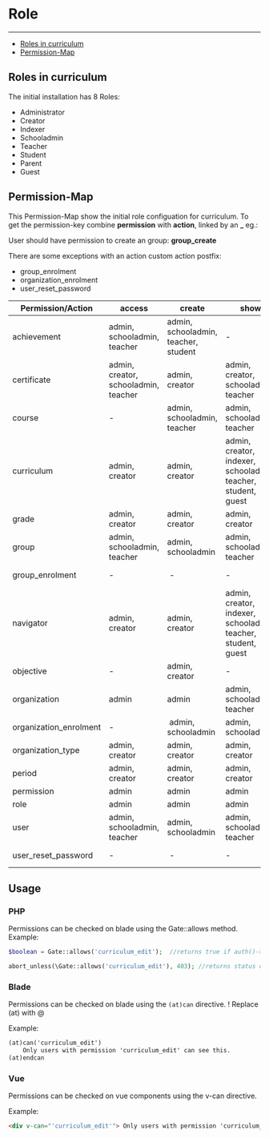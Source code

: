 # Role

---

- [Roles in curriculum](#section-1)
- [Permission-Map](#section-2)


<a name="section-1"></a>
## Roles in curriculum
The initial installation has 8 Roles: 
- Administrator
- Creator
- Indexer
- Schooladmin
- Teacher
- Student
- Parent
- Guest

## Permission-Map

This Permission-Map show the initial role configuation for curriculum.
To get the permission-key combine **permission** with **action**, linked by an **_** eg.:

User should have permission to create an group: **group_create**

There are some exceptions with an action custom action postfix:
- group_enrolment
- organization_enrolment
- user_reset_password

Permission/Action  | access | create | show | edit | delete | -
-----------------  | ------ | ---- | ------ | ---- | ------ | -
achievement  | admin, schooladmin, teacher | admin, schooladmin, teacher, student | - | - | -  
certificate  | admin, creator, schooladmin, teacher | admin, creator | admin, creator, schooladmin, teacher | admin, creator | admin, creator
course | - | admin, schooladmin, teacher | admin, schooladmin, teacher | admin, schooladmin, teacher | admin, schooladmin, teacher
curriculum | admin, creator| admin, creator | admin, creator, indexer, schooladmin, teacher, student, guest | admin, creator | admin, creator
grade | admin, creator  | admin, creator | admin, creator | admin, creator | admin, creator
group | admin, schooladmin, teacher | admin, schooladmin | admin, schooladmin, teacher | admin, schooladmin | admin, schooladmin
group_enrolment | - | - | - | - | - | admin, schooladmin
navigator | admin, creator | admin, creator | admin, creator, indexer, schooladmin, teacher, student, guest | admin, creator | admin, creator
objective | - | admin, creator | - | admin, creator | admin, creator
organization | admin | admin | admin, schooladmin, teacher | admin | admin
organization_enrolment | - | admin, schooladmin | admin, schooladmin | admin, schooladmin | -
organization_type  | admin, creator | admin, creator | admin, creator | admin, creator | admin, creator
period | admin, creator  | admin, creator | admin, creator | admin, creator | admin, creator | admin, creator
permission | admin | admin | admin | admin | admin
role | admin  | admin | admin | admin | admin
user | admin, schooladmin, teacher | admin, schooladmin | admin, schooladmin, teacher | admin, schooladmin, teacher | admin, schooladmin
user_reset_password | - | - | - | - | - | admin, schooladmin

## Usage
### PHP
Permissions can be checked on blade using the Gate::allows method.
Example:
```php
$boolean = Gate::allows('curriculum_edit');  //returns true if auth()->user has permission

abort_unless(\Gate::allows('curriculum_edit'), 403); //returns status code 403 if auth()->user hasn't permission
```

### Blade
Permissions can be checked on blade using the `(at)can` directive. 
! Replace (at) with @ 

Example:
```html
(at)can('curriculum_edit')
    Only users with permission 'curriculum_edit' can see this. 
(at)endcan
```

### Vue
Permissions can be checked on vue components using the v-can directive.

Example:
```html
<div v-can="'curriculum_edit'"> Only users with permission 'curriculum_edit' can see this. </div>
```

